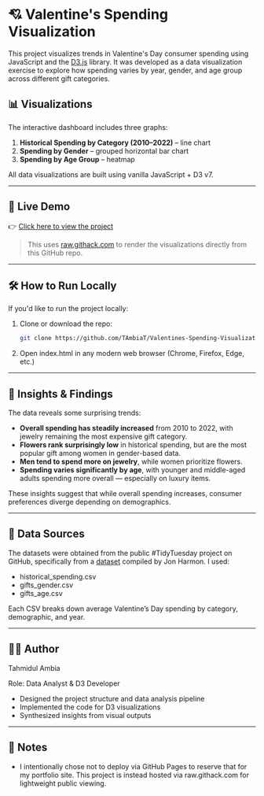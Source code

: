 # 💘 Valentine's Spending Visualization

This project visualizes trends in Valentine's Day consumer spending using JavaScript and the [D3.js](https://d3js.org/) library. It was developed as a data visualization exercise to explore how spending varies by year, gender, and age group across different gift categories.

## 📊 Visualizations

The interactive dashboard includes three graphs:

1. **Historical Spending by Category (2010–2022)** – line chart  
2. **Spending by Gender** – grouped horizontal bar chart  
3. **Spending by Age Group** – heatmap

All data visualizations are built using vanilla JavaScript + D3 v7.

---

## 🔗 Live Demo

👉  [Click here to view the project](https://raw.githack.com/TAmbiaT/Valentines-Spending-Visualization/main/index.html)

> This uses [raw.githack.com](https://raw.githack.com) to render the visualizations directly from this GitHub repo.

---
## 🛠️ How to Run Locally

If you'd like to run the project locally:

1. Clone or download the repo:
   ```bash
   git clone https://github.com/TAmbiaT/Valentines-Spending-Visualization.git
2. Open index.html in any modern web browser (Chrome, Firefox, Edge, etc.)

---
## 🧠 Insights & Findings

The data reveals some surprising trends:

- **Overall spending has steadily increased** from 2010 to 2022, with jewelry remaining the most expensive gift category.
- **Flowers rank surprisingly low** in historical spending, but are the most popular gift among women in gender-based data.
- **Men tend to spend more on jewelry**, while women prioritize flowers.
- **Spending varies significantly by age**, with younger and middle-aged adults spending more overall — especially on luxury items.

These insights suggest that while overall spending increases, consumer preferences diverge depending on demographics.

---
## 📁 Data Sources
The datasets were obtained from the public #TidyTuesday project on GitHub, specifically from a [dataset](https://github.com/rfordatascience/tidytuesday/tree/main/data/2024/2024-02-13) compiled by Jon Harmon. I used:

- historical_spending.csv
- gifts_gender.csv
- gifts_age.csv

Each CSV breaks down average Valentine’s Day spending by category, demographic, and year.

---
## 👨‍💻 Author
Tahmidul Ambia

Role: Data Analyst & D3 Developer

- Designed the project structure and data analysis pipeline
- Implemented the code for D3 visualizations
- Synthesized insights from visual outputs

---
## 📌 Notes
- I intentionally chose not to deploy via GitHub Pages to reserve that for my portfolio site. This project is instead hosted via raw.githack.com for lightweight public viewing.
